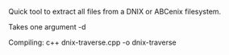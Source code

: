 Quick tool to extract all files from a DNIX or ABCenix filesystem.

Takes one argument -d <image-file>

Compiling: c++ dnix-traverse.cpp -o dnix-traverse


